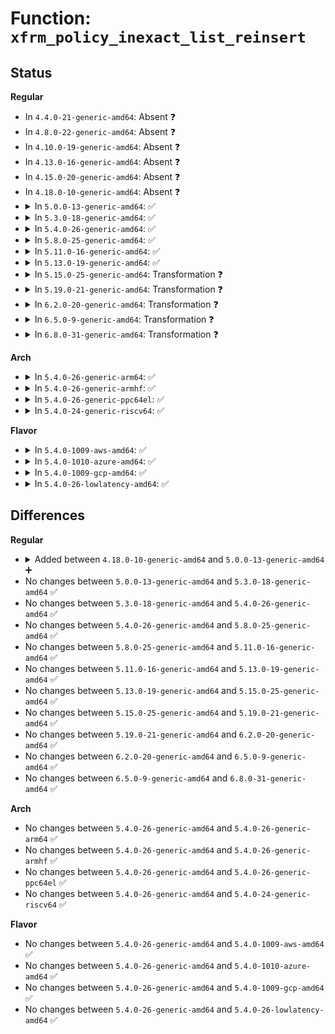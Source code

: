 # Function: <code>xfrm_policy_inexact_list_reinsert</code>

## Status
<b>Regular</b>
<ul>
<li>
In <code>4.4.0-21-generic-amd64</code>: Absent ❓
</li>
<li>
In <code>4.8.0-22-generic-amd64</code>: Absent ❓
</li>
<li>
In <code>4.10.0-19-generic-amd64</code>: Absent ❓
</li>
<li>
In <code>4.13.0-16-generic-amd64</code>: Absent ❓
</li>
<li>
In <code>4.15.0-20-generic-amd64</code>: Absent ❓
</li>
<li>
In <code>4.18.0-10-generic-amd64</code>: Absent ❓
</li>
<li>
<details>
<summary>In <code>5.0.0-13-generic-amd64</code>: ✅</summary>

```c
void xfrm_policy_inexact_list_reinsert(struct net * net, struct xfrm_pol_inexact_node * n, u16 family)
```

```json
{
  "name": "xfrm_policy_inexact_list_reinsert",
  "collision_type": "Unique Static",
  "inline_type": "No",
  "funcs": [
    {
      "addr": 18446744071588793280,
      "name": "xfrm_policy_inexact_list_reinsert",
      "external": false,
      "loc": "net/xfrm/xfrm_policy.c:821",
      "file": "net/xfrm/xfrm_policy.c",
      "inline": "seen, unknown",
      "caller_inline": [],
      "caller_func": []
    }
  ],
  "symbols": [
    {
      "addr": 18446744071588793280,
      "name": "xfrm_policy_inexact_list_reinsert",
      "section": ".text",
      "bind": "STB_LOCAL",
      "size": 443
    }
  ]
}
```
</details>
</li>
<li>
<details>
<summary>In <code>5.3.0-18-generic-amd64</code>: ✅</summary>

```c
void xfrm_policy_inexact_list_reinsert(struct net * net, struct xfrm_pol_inexact_node * n, u16 family)
```

```json
{
  "name": "xfrm_policy_inexact_list_reinsert",
  "collision_type": "Unique Static",
  "inline_type": "No",
  "funcs": [
    {
      "addr": 18446744071589224336,
      "name": "xfrm_policy_inexact_list_reinsert",
      "external": false,
      "loc": "net/xfrm/xfrm_policy.c:823",
      "file": "net/xfrm/xfrm_policy.c",
      "inline": "seen, unknown",
      "caller_inline": [],
      "caller_func": []
    }
  ],
  "symbols": [
    {
      "addr": 18446744071589224336,
      "name": "xfrm_policy_inexact_list_reinsert",
      "section": ".text",
      "bind": "STB_LOCAL",
      "size": 422
    }
  ]
}
```
</details>
</li>
<li>
<details>
<summary>In <code>5.4.0-26-generic-amd64</code>: ✅</summary>

```c
void xfrm_policy_inexact_list_reinsert(struct net * net, struct xfrm_pol_inexact_node * n, u16 family)
```

```json
{
  "name": "xfrm_policy_inexact_list_reinsert",
  "collision_type": "Unique Static",
  "inline_type": "No",
  "funcs": [
    {
      "addr": 18446744071589449600,
      "name": "xfrm_policy_inexact_list_reinsert",
      "external": false,
      "loc": "net/xfrm/xfrm_policy.c:825",
      "file": "net/xfrm/xfrm_policy.c",
      "inline": "seen, unknown",
      "caller_inline": [],
      "caller_func": []
    }
  ],
  "symbols": [
    {
      "addr": 18446744071589449600,
      "name": "xfrm_policy_inexact_list_reinsert",
      "section": ".text",
      "bind": "STB_LOCAL",
      "size": 422
    }
  ]
}
```
</details>
</li>
<li>
<details>
<summary>In <code>5.8.0-25-generic-amd64</code>: ✅</summary>

```c
void xfrm_policy_inexact_list_reinsert(struct net * net, struct xfrm_pol_inexact_node * n, u16 family)
```

```json
{
  "name": "xfrm_policy_inexact_list_reinsert",
  "collision_type": "Unique Static",
  "inline_type": "No",
  "funcs": [
    {
      "addr": 18446744071590438496,
      "name": "xfrm_policy_inexact_list_reinsert",
      "external": false,
      "loc": "net/xfrm/xfrm_policy.c:828",
      "file": "net/xfrm/xfrm_policy.c",
      "inline": "seen, unknown",
      "caller_inline": [],
      "caller_func": [
        "net/xfrm/xfrm_policy.c:xfrm_policy_inexact_node_reinsert"
      ]
    }
  ],
  "symbols": [
    {
      "addr": 18446744071590438496,
      "name": "xfrm_policy_inexact_list_reinsert",
      "section": ".text",
      "bind": "STB_LOCAL",
      "size": 437
    }
  ]
}
```
</details>
</li>
<li>
<details>
<summary>In <code>5.11.0-16-generic-amd64</code>: ✅</summary>

```c
void xfrm_policy_inexact_list_reinsert(struct net * net, struct xfrm_pol_inexact_node * n, u16 family)
```

```json
{
  "name": "xfrm_policy_inexact_list_reinsert",
  "collision_type": "Unique Static",
  "inline_type": "No",
  "funcs": [
    {
      "addr": 18446744071590494080,
      "name": "xfrm_policy_inexact_list_reinsert",
      "external": false,
      "loc": "net/xfrm/xfrm_policy.c:838",
      "file": "net/xfrm/xfrm_policy.c",
      "inline": "seen, unknown",
      "caller_inline": [],
      "caller_func": [
        "net/xfrm/xfrm_policy.c:xfrm_policy_inexact_node_reinsert"
      ]
    }
  ],
  "symbols": [
    {
      "addr": 18446744071590494080,
      "name": "xfrm_policy_inexact_list_reinsert",
      "section": ".text",
      "bind": "STB_LOCAL",
      "size": 437
    }
  ]
}
```
</details>
</li>
<li>
<details>
<summary>In <code>5.13.0-19-generic-amd64</code>: ✅</summary>

```c
void xfrm_policy_inexact_list_reinsert(struct net * net, struct xfrm_pol_inexact_node * n, u16 family)
```

```json
{
  "name": "xfrm_policy_inexact_list_reinsert",
  "collision_type": "Unique Static",
  "inline_type": "No",
  "funcs": [
    {
      "addr": 18446744071590419568,
      "name": "xfrm_policy_inexact_list_reinsert",
      "external": false,
      "loc": "net/xfrm/xfrm_policy.c:837",
      "file": "net/xfrm/xfrm_policy.c",
      "inline": "seen, unknown",
      "caller_inline": [],
      "caller_func": [
        "net/xfrm/xfrm_policy.c:xfrm_policy_inexact_node_merge",
        "net/xfrm/xfrm_policy.c:xfrm_policy_inexact_node_merge"
      ]
    }
  ],
  "symbols": [
    {
      "addr": 18446744071590419568,
      "name": "xfrm_policy_inexact_list_reinsert",
      "section": ".text",
      "bind": "STB_LOCAL",
      "size": 437
    }
  ]
}
```
</details>
</li>
<li>
<details>
<summary>In <code>5.15.0-25-generic-amd64</code>: Transformation ❓</summary>

```c
void xfrm_policy_inexact_list_reinsert(struct net * net, struct xfrm_pol_inexact_node * n, u16 family)
```

```json
{
  "name": "xfrm_policy_inexact_list_reinsert",
  "collision_type": "Unique Static",
  "inline_type": "No",
  "funcs": [
    {
      "addr": 0,
      "name": "xfrm_policy_inexact_list_reinsert",
      "external": false,
      "loc": "net/xfrm/xfrm_policy.c:839",
      "file": "net/xfrm/xfrm_policy.c",
      "inline": "seen, unknown",
      "caller_inline": [],
      "caller_func": [
        "net/xfrm/xfrm_policy.c:xfrm_policy_inexact_node_merge",
        "net/xfrm/xfrm_policy.c:xfrm_policy_inexact_node_merge"
      ]
    }
  ],
  "symbols": [
    {
      "addr": 18446744071591220496,
      "name": "xfrm_policy_inexact_list_reinsert",
      "section": ".text",
      "bind": "STB_LOCAL",
      "size": 436
    },
    {
      "addr": 18446744071592734020,
      "name": "xfrm_policy_inexact_list_reinsert.cold",
      "section": ".text",
      "bind": "STB_LOCAL",
      "size": 21
    }
  ]
}
```
</details>
</li>
<li>
<details>
<summary>In <code>5.19.0-21-generic-amd64</code>: Transformation ❓</summary>

```c
void xfrm_policy_inexact_list_reinsert(struct net * net, struct xfrm_pol_inexact_node * n, u16 family)
```

```json
{
  "name": "xfrm_policy_inexact_list_reinsert",
  "collision_type": "Unique Static",
  "inline_type": "No",
  "funcs": [
    {
      "addr": 0,
      "name": "xfrm_policy_inexact_list_reinsert",
      "external": false,
      "loc": "net/xfrm/xfrm_policy.c:839",
      "file": "net/xfrm/xfrm_policy.c",
      "inline": "seen, unknown",
      "caller_inline": [],
      "caller_func": [
        "net/xfrm/xfrm_policy.c:xfrm_policy_inexact_node_merge",
        "net/xfrm/xfrm_policy.c:xfrm_policy_inexact_node_merge"
      ]
    }
  ],
  "symbols": [
    {
      "addr": 18446744071592883408,
      "name": "xfrm_policy_inexact_list_reinsert",
      "section": ".text",
      "bind": "STB_LOCAL",
      "size": 493
    },
    {
      "addr": 18446744071594620557,
      "name": "xfrm_policy_inexact_list_reinsert.cold",
      "section": ".text",
      "bind": "STB_LOCAL",
      "size": 21
    }
  ]
}
```
</details>
</li>
<li>
<details>
<summary>In <code>6.2.0-20-generic-amd64</code>: Transformation ❓</summary>

```c
void xfrm_policy_inexact_list_reinsert(struct net * net, struct xfrm_pol_inexact_node * n, u16 family)
```

```json
{
  "name": "xfrm_policy_inexact_list_reinsert",
  "collision_type": "Unique Static",
  "inline_type": "No",
  "funcs": [
    {
      "addr": 0,
      "name": "xfrm_policy_inexact_list_reinsert",
      "external": false,
      "loc": "net/xfrm/xfrm_policy.c:840",
      "file": "net/xfrm/xfrm_policy.c",
      "inline": "seen, unknown",
      "caller_inline": [],
      "caller_func": [
        "net/xfrm/xfrm_policy.c:xfrm_policy_inexact_node_merge",
        "net/xfrm/xfrm_policy.c:xfrm_policy_inexact_node_merge"
      ]
    }
  ],
  "symbols": [
    {
      "addr": 18446744071594762624,
      "name": "xfrm_policy_inexact_list_reinsert",
      "section": ".text",
      "bind": "STB_LOCAL",
      "size": 520
    },
    {
      "addr": 18446744071596355275,
      "name": "xfrm_policy_inexact_list_reinsert.cold",
      "section": ".text",
      "bind": "STB_LOCAL",
      "size": 21
    }
  ]
}
```
</details>
</li>
<li>
<details>
<summary>In <code>6.5.0-9-generic-amd64</code>: Transformation ❓</summary>

```c
void xfrm_policy_inexact_list_reinsert(struct net * net, struct xfrm_pol_inexact_node * n, u16 family)
```

```json
{
  "name": "xfrm_policy_inexact_list_reinsert",
  "collision_type": "Unique Static",
  "inline_type": "No",
  "funcs": [
    {
      "addr": 0,
      "name": "xfrm_policy_inexact_list_reinsert",
      "external": false,
      "loc": "net/xfrm/xfrm_policy.c:840",
      "file": "net/xfrm/xfrm_policy.c",
      "inline": "seen, unknown",
      "caller_inline": [],
      "caller_func": [
        "net/xfrm/xfrm_policy.c:xfrm_policy_inexact_node_merge",
        "net/xfrm/xfrm_policy.c:xfrm_policy_inexact_node_merge"
      ]
    }
  ],
  "symbols": [
    {
      "addr": 18446744071595154752,
      "name": "xfrm_policy_inexact_list_reinsert",
      "section": ".text",
      "bind": "STB_LOCAL",
      "size": 520
    },
    {
      "addr": 18446744071596884169,
      "name": "xfrm_policy_inexact_list_reinsert.cold",
      "section": ".text",
      "bind": "STB_LOCAL",
      "size": 21
    }
  ]
}
```
</details>
</li>
<li>
<details>
<summary>In <code>6.8.0-31-generic-amd64</code>: Transformation ❓</summary>

```c
void xfrm_policy_inexact_list_reinsert(struct net * net, struct xfrm_pol_inexact_node * n, u16 family)
```

```json
{
  "name": "xfrm_policy_inexact_list_reinsert",
  "collision_type": "Unique Static",
  "inline_type": "No",
  "funcs": [
    {
      "addr": 0,
      "name": "xfrm_policy_inexact_list_reinsert",
      "external": false,
      "loc": "net/xfrm/xfrm_policy.c:855",
      "file": "net/xfrm/xfrm_policy.c",
      "inline": "seen, unknown",
      "caller_inline": [],
      "caller_func": [
        "net/xfrm/xfrm_policy.c:xfrm_policy_inexact_node_merge",
        "net/xfrm/xfrm_policy.c:xfrm_policy_inexact_node_merge"
      ]
    }
  ],
  "symbols": [
    {
      "addr": 18446744071595997888,
      "name": "xfrm_policy_inexact_list_reinsert",
      "section": ".text",
      "bind": "STB_LOCAL",
      "size": 526
    },
    {
      "addr": 18446744071597808848,
      "name": "xfrm_policy_inexact_list_reinsert.cold",
      "section": ".text",
      "bind": "STB_LOCAL",
      "size": 20
    }
  ]
}
```
</details>
</li>
</ul>
<b>Arch</b>
<ul>
<li>
<details>
<summary>In <code>5.4.0-26-generic-arm64</code>: ✅</summary>

```c
void xfrm_policy_inexact_list_reinsert(struct net * net, struct xfrm_pol_inexact_node * n, u16 family)
```

```json
{
  "name": "xfrm_policy_inexact_list_reinsert",
  "collision_type": "Unique Static",
  "inline_type": "No",
  "funcs": [
    {
      "addr": 18446603336503103208,
      "name": "xfrm_policy_inexact_list_reinsert",
      "external": false,
      "loc": "net/xfrm/xfrm_policy.c:825",
      "file": "net/xfrm/xfrm_policy.c",
      "inline": "seen, unknown",
      "caller_inline": [],
      "caller_func": []
    }
  ],
  "symbols": [
    {
      "addr": 18446603336503103208,
      "name": "xfrm_policy_inexact_list_reinsert",
      "section": ".text",
      "bind": "STB_LOCAL",
      "size": 424
    }
  ]
}
```
</details>
</li>
<li>
<details>
<summary>In <code>5.4.0-26-generic-armhf</code>: ✅</summary>

```c
void xfrm_policy_inexact_list_reinsert(struct net * net, struct xfrm_pol_inexact_node * n, u16 family)
```

```json
{
  "name": "xfrm_policy_inexact_list_reinsert",
  "collision_type": "Unique Static",
  "inline_type": "No",
  "funcs": [
    {
      "addr": 3235787488,
      "name": "xfrm_policy_inexact_list_reinsert",
      "external": false,
      "loc": "net/xfrm/xfrm_policy.c:825",
      "file": "net/xfrm/xfrm_policy.c",
      "inline": "seen, unknown",
      "caller_inline": [],
      "caller_func": []
    }
  ],
  "symbols": [
    {
      "addr": 3235787488,
      "name": "xfrm_policy_inexact_list_reinsert",
      "section": ".text",
      "bind": "STB_LOCAL",
      "size": 560
    }
  ]
}
```
</details>
</li>
<li>
<details>
<summary>In <code>5.4.0-26-generic-ppc64el</code>: ✅</summary>

```c
void xfrm_policy_inexact_list_reinsert(struct net * net, struct xfrm_pol_inexact_node * n, u16 family)
```

```json
{
  "name": "xfrm_policy_inexact_list_reinsert",
  "collision_type": "Unique Static",
  "inline_type": "No",
  "funcs": [
    {
      "addr": 13835058055296819744,
      "name": "xfrm_policy_inexact_list_reinsert",
      "external": false,
      "loc": "net/xfrm/xfrm_policy.c:825",
      "file": "net/xfrm/xfrm_policy.c",
      "inline": "seen, unknown",
      "caller_inline": [],
      "caller_func": []
    }
  ],
  "symbols": [
    {
      "addr": 13835058055296819744,
      "name": "xfrm_policy_inexact_list_reinsert",
      "section": ".text",
      "bind": "STB_LOCAL",
      "size": 584
    }
  ]
}
```
</details>
</li>
<li>
<details>
<summary>In <code>5.4.0-24-generic-riscv64</code>: ✅</summary>

```c
void xfrm_policy_inexact_list_reinsert(struct net * net, struct xfrm_pol_inexact_node * n, u16 family)
```

```json
{
  "name": "xfrm_policy_inexact_list_reinsert",
  "collision_type": "Unique Static",
  "inline_type": "No",
  "funcs": [
    {
      "addr": 18446743936279155638,
      "name": "xfrm_policy_inexact_list_reinsert",
      "external": false,
      "loc": "net/xfrm/xfrm_policy.c:825",
      "file": "net/xfrm/xfrm_policy.c",
      "inline": "seen, unknown",
      "caller_inline": [],
      "caller_func": []
    }
  ],
  "symbols": [
    {
      "addr": 18446743936279155638,
      "name": "xfrm_policy_inexact_list_reinsert",
      "section": ".text",
      "bind": "STB_LOCAL",
      "size": 340
    }
  ]
}
```
</details>
</li>
</ul>
<b>Flavor</b>
<ul>
<li>
<details>
<summary>In <code>5.4.0-1009-aws-amd64</code>: ✅</summary>

```c
void xfrm_policy_inexact_list_reinsert(struct net * net, struct xfrm_pol_inexact_node * n, u16 family)
```

```json
{
  "name": "xfrm_policy_inexact_list_reinsert",
  "collision_type": "Unique Static",
  "inline_type": "No",
  "funcs": [
    {
      "addr": 18446744071589053968,
      "name": "xfrm_policy_inexact_list_reinsert",
      "external": false,
      "loc": "net/xfrm/xfrm_policy.c:825",
      "file": "net/xfrm/xfrm_policy.c",
      "inline": "seen, unknown",
      "caller_inline": [],
      "caller_func": []
    }
  ],
  "symbols": [
    {
      "addr": 18446744071589053968,
      "name": "xfrm_policy_inexact_list_reinsert",
      "section": ".text",
      "bind": "STB_LOCAL",
      "size": 422
    }
  ]
}
```
</details>
</li>
<li>
<details>
<summary>In <code>5.4.0-1010-azure-amd64</code>: ✅</summary>

```c
void xfrm_policy_inexact_list_reinsert(struct net * net, struct xfrm_pol_inexact_node * n, u16 family)
```

```json
{
  "name": "xfrm_policy_inexact_list_reinsert",
  "collision_type": "Unique Static",
  "inline_type": "No",
  "funcs": [
    {
      "addr": 18446744071588779008,
      "name": "xfrm_policy_inexact_list_reinsert",
      "external": false,
      "loc": "net/xfrm/xfrm_policy.c:825",
      "file": "net/xfrm/xfrm_policy.c",
      "inline": "seen, unknown",
      "caller_inline": [],
      "caller_func": []
    }
  ],
  "symbols": [
    {
      "addr": 18446744071588779008,
      "name": "xfrm_policy_inexact_list_reinsert",
      "section": ".text",
      "bind": "STB_LOCAL",
      "size": 422
    }
  ]
}
```
</details>
</li>
<li>
<details>
<summary>In <code>5.4.0-1009-gcp-amd64</code>: ✅</summary>

```c
void xfrm_policy_inexact_list_reinsert(struct net * net, struct xfrm_pol_inexact_node * n, u16 family)
```

```json
{
  "name": "xfrm_policy_inexact_list_reinsert",
  "collision_type": "Unique Static",
  "inline_type": "No",
  "funcs": [
    {
      "addr": 18446744071589490832,
      "name": "xfrm_policy_inexact_list_reinsert",
      "external": false,
      "loc": "net/xfrm/xfrm_policy.c:825",
      "file": "net/xfrm/xfrm_policy.c",
      "inline": "seen, unknown",
      "caller_inline": [],
      "caller_func": []
    }
  ],
  "symbols": [
    {
      "addr": 18446744071589490832,
      "name": "xfrm_policy_inexact_list_reinsert",
      "section": ".text",
      "bind": "STB_LOCAL",
      "size": 422
    }
  ]
}
```
</details>
</li>
<li>
<details>
<summary>In <code>5.4.0-26-lowlatency-amd64</code>: ✅</summary>

```c
void xfrm_policy_inexact_list_reinsert(struct net * net, struct xfrm_pol_inexact_node * n, u16 family)
```

```json
{
  "name": "xfrm_policy_inexact_list_reinsert",
  "collision_type": "Unique Static",
  "inline_type": "No",
  "funcs": [
    {
      "addr": 18446744071589537472,
      "name": "xfrm_policy_inexact_list_reinsert",
      "external": false,
      "loc": "net/xfrm/xfrm_policy.c:825",
      "file": "net/xfrm/xfrm_policy.c",
      "inline": "seen, unknown",
      "caller_inline": [],
      "caller_func": []
    }
  ],
  "symbols": [
    {
      "addr": 18446744071589537472,
      "name": "xfrm_policy_inexact_list_reinsert",
      "section": ".text",
      "bind": "STB_LOCAL",
      "size": 422
    }
  ]
}
```
</details>
</li>
</ul>

## Differences
<b>Regular</b>
<ul>
<li>
<details>
<summary>Added between <code>4.18.0-10-generic-amd64</code> and <code>5.0.0-13-generic-amd64</code> ➕</summary>

```c
void xfrm_policy_inexact_list_reinsert(struct net * net, struct xfrm_pol_inexact_node * n, u16 family)
```
</details>
</li>
<li>
No changes between <code>5.0.0-13-generic-amd64</code> and <code>5.3.0-18-generic-amd64</code> ✅
</li>
<li>
No changes between <code>5.3.0-18-generic-amd64</code> and <code>5.4.0-26-generic-amd64</code> ✅
</li>
<li>
No changes between <code>5.4.0-26-generic-amd64</code> and <code>5.8.0-25-generic-amd64</code> ✅
</li>
<li>
No changes between <code>5.8.0-25-generic-amd64</code> and <code>5.11.0-16-generic-amd64</code> ✅
</li>
<li>
No changes between <code>5.11.0-16-generic-amd64</code> and <code>5.13.0-19-generic-amd64</code> ✅
</li>
<li>
No changes between <code>5.13.0-19-generic-amd64</code> and <code>5.15.0-25-generic-amd64</code> ✅
</li>
<li>
No changes between <code>5.15.0-25-generic-amd64</code> and <code>5.19.0-21-generic-amd64</code> ✅
</li>
<li>
No changes between <code>5.19.0-21-generic-amd64</code> and <code>6.2.0-20-generic-amd64</code> ✅
</li>
<li>
No changes between <code>6.2.0-20-generic-amd64</code> and <code>6.5.0-9-generic-amd64</code> ✅
</li>
<li>
No changes between <code>6.5.0-9-generic-amd64</code> and <code>6.8.0-31-generic-amd64</code> ✅
</li>
</ul>
<b>Arch</b>
<ul>
<li>
No changes between <code>5.4.0-26-generic-amd64</code> and <code>5.4.0-26-generic-arm64</code> ✅
</li>
<li>
No changes between <code>5.4.0-26-generic-amd64</code> and <code>5.4.0-26-generic-armhf</code> ✅
</li>
<li>
No changes between <code>5.4.0-26-generic-amd64</code> and <code>5.4.0-26-generic-ppc64el</code> ✅
</li>
<li>
No changes between <code>5.4.0-26-generic-amd64</code> and <code>5.4.0-24-generic-riscv64</code> ✅
</li>
</ul>
<b>Flavor</b>
<ul>
<li>
No changes between <code>5.4.0-26-generic-amd64</code> and <code>5.4.0-1009-aws-amd64</code> ✅
</li>
<li>
No changes between <code>5.4.0-26-generic-amd64</code> and <code>5.4.0-1010-azure-amd64</code> ✅
</li>
<li>
No changes between <code>5.4.0-26-generic-amd64</code> and <code>5.4.0-1009-gcp-amd64</code> ✅
</li>
<li>
No changes between <code>5.4.0-26-generic-amd64</code> and <code>5.4.0-26-lowlatency-amd64</code> ✅
</li>
</ul>
